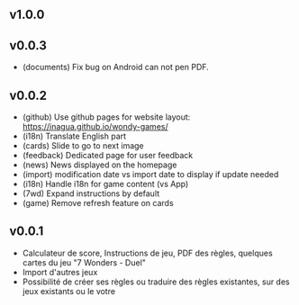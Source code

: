 ## v1.0.0

## v0.0.3

- (documents) Fix bug on Android can not pen PDF.

## v0.0.2

- (github) Use github pages for website layout: https://inagua.github.io/wondy-games/
- (i18n) Translate English part
- (cards) Slide to go to next image
- (feedback) Dedicated page for user feedback
- (news) News displayed on the homepage
- (import) modification date vs import date to display if update needed
- (i18n) Handle i18n for game content (vs App)
- (7wd) Expand instructions by default
- (game) Remove refresh feature on cards

## v0.0.1

- Calculateur de score, Instructions de jeu, PDF des règles, quelques cartes du jeu "7 Wonders - Duel"
- Import d'autres jeux
- Possibilité de créer ses règles ou traduire des règles existantes, sur des jeux existants ou le votre
